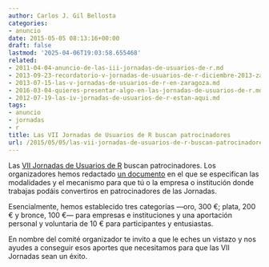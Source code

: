 ```yaml
---
author: Carlos J. Gil Bellosta
categories:
- anuncio
date: 2015-05-05 08:13:16+00:00
draft: false
lastmod: '2025-04-06T19:03:58.655468'
related:
- 2011-04-04-anuncio-de-las-iii-jornadas-de-usuarios-de-r.md
- 2013-09-23-recordatorio-v-jornadas-de-usuarios-de-r-diciembre-2013-zaragoza.md
- 2013-07-15-las-v-jornadas-de-usuarios-de-r-en-zaragoza.md
- 2016-03-04-quieres-presentar-algo-en-las-jornadas-de-usuarios-de-r.md
- 2012-07-19-las-iv-jornadas-de-usuarios-de-r-estan-aqui.md
tags:
- anuncio
- jornadas
- r
title: Las VII Jornadas de Usuarios de R buscan patrocinadores
url: /2015/05/05/las-vii-jornadas-de-usuarios-de-r-buscan-patrocinadores/
---
```


Las [VII Jornadas de Usuarios de R](http://r-es.org/7jornadasR/) buscan patrocinadores. Los organizadores hemos redactado [un documento](http://r-es.org/7jornadasR/pdf/patrocinios_jornadas.pdf) en el que se especifican las modalidades y el mecanismo para que tú o la empresa o institución donde trabajas podáis convertiros en patrocinadores de las Jornadas.

Esencialmente, hemos establecido tres categorías —oro, 300 €; plata, 200 € y bronce, 100 €— para empresas e instituciones y una aportación personal y voluntaria de 10 € para participantes y entusiastas.

En nombre del comité organizador te invito a que le eches un vistazo y nos ayudes a conseguir esos aportes que necesitamos para que las VII Jornadas sean un éxito.